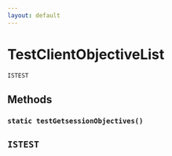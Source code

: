 ```yaml
---
layout: default
---
```

# TestClientObjectiveList

`ISTEST`
## Methods
### `static testGetsessionObjectives()`

`ISTEST`
---
